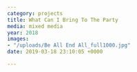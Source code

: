 ```yaml
---
category: projects
title: What Can I Bring To The Party
media: mixed media
year: 2018
images:
- "/uploads/Be All End All_full1000.jpg"
date: 2019-03-18 23:10:05 +0000

---
```

